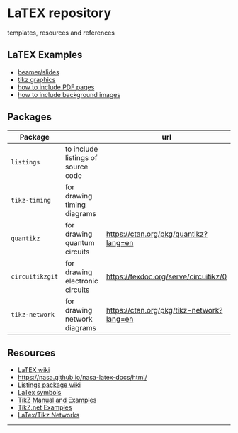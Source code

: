# LaTEX repository
templates, resources and references


## LaTEX Examples

  - [beamer/slides](beamer-slides/)
  - [tikz graphics](graphics/tikz)
  - [how to include PDF pages](receipts/latex_include_PDF_slides.tex)
  - [how to include background images](receipts/latex_background_image.tex)

## Packages

| Package        |                                    |    url     |
|----------------|------------------------------------|------------|
| `listings`     | to include listings of source code |            |
| `tikz-timing`  | for drawing timing diagrams        |            |
| `quantikz`     | for drawing quantum circuits       |  https://ctan.org/pkg/quantikz?lang=en  |
| `circuitikzgit`| for drawing electronic circuits    |  https://texdoc.org/serve/circuitikz/0  |
| `tikz-network` | for drawing network diagrams       |  https://ctan.org/pkg/tikz-network?lang=en  |


## Resources
 - [LaTEX wiki](https://en.wikibooks.org/wiki/LaTeX/Source_Code_Listings)
 - https://nasa.github.io/nasa-latex-docs/html/
 - [Listings package wiki](https://en.wikibooks.org/wiki/LaTeX/Source_Code_Listings)
 - [LaTex symbols](https://tug.ctan.org/info/symbols/comprehensive/symbols-a4.pdf)
 - [TikZ Manual and Examples](https://tikz.dev/)
 - [TikZ.net Examples](https://tikz.net)
 - [LaTex/Tikz Networks](http://mirrors.ibiblio.org/CTAN/graphics/pgf/contrib/tikz-network/tikz-network.pdf)

---
